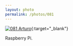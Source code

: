 ```yaml
---
layout: photo
permalink: /photos/081
---
```


[![081 Arturo](https://c2.staticflickr.com/6/5807/21304557152_a7656a5e71_b.jpg)](https://www.flickr.com/photos/131440297@N08/21304557152/){:target="_blank"}

Raspberry Pi.
